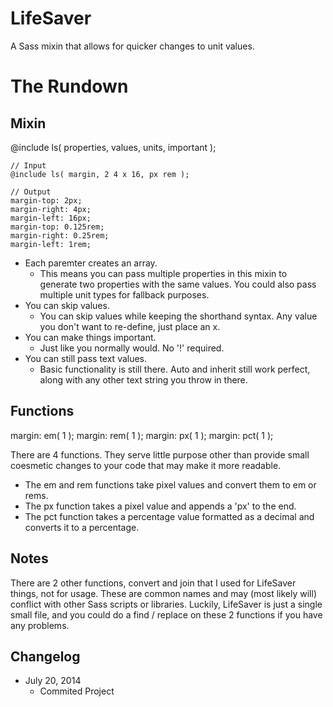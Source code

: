 LifeSaver
=========

A Sass mixin that allows for quicker changes to unit values.


<h1>The Rundown</h1>
<h2>Mixin</h2>
	@include ls( properties, values, units, important );

	// Input
	@include ls( margin, 2 4 x 16, px rem );

	// Output
	margin-top: 2px;
	margin-right: 4px;
	margin-left: 16px;
	margin-top: 0.125rem;
	margin-right: 0.25rem;
	margin-left: 1rem;

+ Each paremter creates an array.
	+ This means you can pass multiple properties in this mixin to generate two properties with the same values. You could also pass multiple unit types for fallback purposes.
+ You can skip values.
	+ You can skip values while keeping the shorthand syntax. Any value you don't want to re-define, just place an x.
+ You can make things important.
	+ Just like you normally would. No '!' required.
+ You can still pass text values.
	+ Basic functionality is still there. Auto and inherit still work perfect, along with any other text string you throw in there.

<h2>Functions</h2>
	margin: em( 1 );
	margin: rem( 1 );
	margin: px( 1 );
	margin: pct( 1 );

There are 4 functions. They serve little purpose other than provide small coesmetic changes to your code that may make it more readable.

+ The em and rem functions take pixel values and convert them to em or rems.
+ The px function takes a pixel value and appends a 'px' to the end.
+ The pct function takes a percentage value formatted as a decimal and converts it to a percentage.

<h2>Notes</h2>
There are 2 other functions, convert and join that I used for LifeSaver things, not for usage. These are common names and may (most likely will) conflict with other Sass scripts or libraries. Luckily, LifeSaver is just a single small file, and you could do a find / replace on these 2 functions if you have any problems.

## Changelog
+ July 20, 2014
	+ Commited Project
